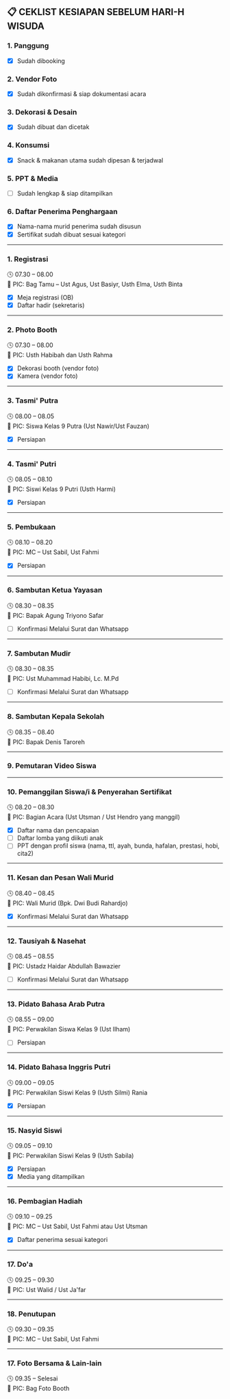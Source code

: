 ## 📋 CEKLIST KESIAPAN SEBELUM HARI-H WISUDA

### 1. Panggung

- [x] Sudah dibooking

### 2. Vendor Foto

- [x] Sudah dikonfirmasi & siap dokumentasi acara

### 3. Dekorasi & Desain

- [x] Sudah dibuat dan dicetak

### 4. Konsumsi

- [x] Snack & makanan utama sudah dipesan & terjadwal

### 5. PPT & Media

- [ ] Sudah lengkap & siap ditampilkan

### 6. Daftar Penerima Penghargaan

- [x] Nama-nama murid penerima sudah disusun
- [x] Sertifikat sudah dibuat sesuai kategori

---

### 1. Registrasi

🕓 07.30 – 08.00  
📌 PIC: Bag Tamu – Ust Agus, Ust Basiyr, Usth Elma, Usth Binta

- [x] Meja registrasi (OB)
- [x] Daftar hadir (sekretaris)

---

### 2. Photo Booth

🕓 07.30 – 08.00  
📌 PIC: Usth Habibah dan Usth Rahma

- [x] Dekorasi booth (vendor foto)
- [x] Kamera (vendor foto)

---

### 3. Tasmi' Putra

🕓 08.00 – 08.05  
📌 PIC: Siswa Kelas 9 Putra (Ust Nawir/Ust Fauzan)

- [x] Persiapan

---

### 4. Tasmi' Putri

🕓 08.05 – 08.10  
📌 PIC: Siswi Kelas 9 Putri (Usth Harmi)

- [x] Persiapan

---

### 5. Pembukaan

🕓 08.10 – 08.20  
📌 PIC: MC – Ust Sabil, Ust Fahmi

- [x] Persiapan

---

### 6. Sambutan Ketua Yayasan

🕓 08.30 – 08.35  
📌 PIC: Bapak Agung Triyono Safar

- [ ] Konfirmasi Melalui Surat dan Whatsapp

---

### 7. Sambutan Mudir

🕓 08.30 – 08.35  
📌 PIC: Ust Muhammad Habibi, Lc. M.Pd

- [ ] Konfirmasi Melalui Surat dan Whatsapp

---

### 8. Sambutan Kepala Sekolah

🕓 08.35 – 08.40  
📌 PIC: Bapak Denis Taroreh

---
### 9. Pemutaran Video Siswa
---

### 10. Pemanggilan Siswa/i & Penyerahan Sertifikat

🕓 08.20 – 08.30  
📌 PIC: Bagian Acara (Ust Utsman / Ust Hendro yang manggil)

- [x] Daftar nama dan pencapaian
- [ ] Daftar lomba yang diikuti anak
- [ ] PPT dengan profil siswa (nama, ttl, ayah, bunda, hafalan, prestasi, hobi, cita2)

---

### 11. Kesan dan Pesan Wali Murid

🕓 08.40 – 08.45  
📌 PIC: Wali Murid (Bpk. Dwi Budi Rahardjo)

- [x] Konfirmasi Melalui Surat dan Whatsapp

---

### 12. Tausiyah & Nasehat

🕓 08.45 – 08.55  
📌 PIC: Ustadz Haidar Abdullah Bawazier

- [ ] Konfirmasi Melalui Surat dan Whatsapp

---

### 13. Pidato Bahasa Arab Putra

🕓 08.55 – 09.00  
📌 PIC: Perwakilan Siswa Kelas 9 (Ust Ilham)

- [ ] Persiapan

---

### 14. Pidato Bahasa Inggris Putri

🕓 09.00 – 09.05  
📌 PIC: Perwakilan Siswi Kelas 9 (Usth Silmi)
Rania

- [x] Persiapan

---

### 15. Nasyid Siswi

🕓 09.05 – 09.10  
📌 PIC: Perwakilan Siswi Kelas 9 (Usth Sabila)

- [x] Persiapan
- [x] Media yang ditampilkan

---

### 16. Pembagian Hadiah

🕓 09.10 – 09.25  
📌 PIC: MC – Ust Sabil, Ust Fahmi atau Ust Utsman

- [x] Daftar penerima sesuai kategori

---

### 17. Do'a

🕓 09.25 – 09.30  
📌 PIC: Ust Walid / Ust Ja'far

---

### 18. Penutupan

🕓 09.30 – 09.35  
📌 PIC: MC – Ust Sabil, Ust Fahmi

---

### 17. Foto Bersama & Lain-lain

🕓 09.35 – Selesai  
📌 PIC: Bag Foto Booth
